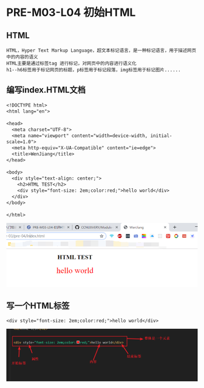 # PRE-M03-L04 初始HTML

## HTML
    HTML，Hyper Text Markup Language，超文本标记语言，是一种标记语言，用于描述网页中的内容的语义    
    HTML主要是通过标签tag 进行标记，对网页中的内容进行语义化     
    h1--h6标签用于标记网页的标题，p标签用于标记段落，img标签用于标记图片......

## 编写index.HTML文档
```
<!DOCTYPE html>
<html lang="en">

<head>
  <meta charset="UTF-8">
  <meta name="viewport" content="width=device-width, initial-scale=1.0">
  <meta http-equiv="X-UA-Compatible" content="ie=edge">
  <title>WenJiang</title>
</head>

<body>
  <div style="text-align: center;">
    <h2>HTML TEST</h2>
    <div style="font-size: 2em;color:red;">hello world</div>
  </div>
</body>

</html>
```

![](./pre-04/images/1.png)


## 写一个HTML标签
```
<div style="font-size: 2em;color:red;">hello world</div>
```
![](pre-04/images/2.png)
